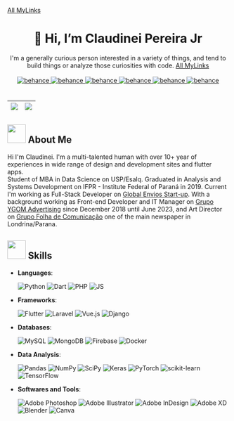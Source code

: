 <a href="https://linktr.ee/claudineijr?utm_source=github&utm_medium=profile&utm_campaign=MyProfile2025" target="_blank">All MyLinks</a>

# <div align="center">👋 Hi, I’m Claudinei Pereira Jr</div>

<div align="center">I'm a generally curious person interested in a variety of things, and tend to build things or analyze those curiosities with code. <a href="https://linktr.ee/claudineijr?utm_source=github&utm_medium=profile&utm_campaign=MyProfile2025" target="_blank">All MyLinks</a>
</div>
<br/>
<div align="center">
<a href="https://linktr.ee/claudineijr?utm_source=github&utm_medium=profile&utm_campaign=MyProfile2025" target="_blank">
<img src="https://img.shields.io/badge/linktree-%231de9b6.svg?&logo=linktree&logoColor=white" alt=behance style="margin-bottom: 5px;" />
</a>
<a href="https://linkedin.com/in/claupereirajr?utm_source=github" target="_blank">
<img src="https://img.shields.io/badge/LinkedIn-%230077B5.svg?logo=linkedin&logoColor=white" alt=behance style="margin-bottom: 5px;" />
</a>
<a href="https://discordapp.com/users/633352628595589121" target="_blank">
<img src="https://img.shields.io/badge/Discord-%237289DA.svg?logo=discord&logoColor=white" alt=behance style="margin-bottom: 5px;" />
</a>
<a href="https://instagram.com/claudineijr.dev?utm_source=github" target="_blank">
<img src="https://img.shields.io/badge/Instagram-%23E4405F.svg?logo=Instagram&logoColor=white" alt=behance style="margin-bottom: 5px;" />
</a>
<a href="https://facebook.com/claudineijr.dev" target="_blank">
<img src="https://img.shields.io/badge/Facebook-%231877F2.svg?logo=Facebook&logoColor=white" alt=behance style="margin-bottom: 5px;" />
</a>
<a href="https://behance.net/claupereirajr" target="_blank">
<img src="https://img.shields.io/badge/Behance-1769ff?logo=behance&logoColor=white" alt=behance style="margin-bottom: 5px;" />
</a>
</div><br/>

| ![](https://github-readme-stats.vercel.app/api?username=claupereirajr&theme=tokyonight&hide_border=true&include_all_commits=true&count_private=false&hide=prs) | ![](https://github-readme-stats.vercel.app/api/top-langs/?username=claupereirajr&theme=tokyonight&hide_border=true&include_all_commits=false&count_private=false&layout=compact) |
| :-------------------------------------------------------------------------------------------------------------------------------------------------------------- | :------------------------------------------------------------------------------------------------------------------------------------------------------------------------------- |

## <img src="https://media4.giphy.com/media/hjZ3T2Eso1wJ8QWoCl/giphy.gif?cid=ecf05e47dj2dlrx3p4ayiy88ph5m3mq24pu6ry1qui40rqwq&rid=giphy.gif&ct=s" width="42" /> About Me

Hi I'm Claudinei. I'm a multi-talented human with over 10+ year of experiences in wide range of design and development sites and flutter apps.<br/>
Student of MBA in Data Science on USP/Esalq. Graduated in Analysis and Systems Development on IFPR - Institute Federal of Paraná in 2019.
Current I'm working as Full-Stack Developer on [Global Envios Start-up](https://globalenvios.com.br).
With a background working as Front-end Developer and IT Manager on [Grupo YGOM Advertising](https://grupoygom.com.br/) since December 2018 until June 2023,
and Art Director on [Grupo Folha de Comunicação](https://www.folhadelondrina.com.br/grupofolha) one of the main newspaper in Londrina/Parana.

## <img src="https://media2.giphy.com/media/QssGEmpkyEOhBCb7e1/giphy.gif?cid=ecf05e47a0n3gi1bfqntqmob8g9aid1oyj2wr3ds3mg700bl&rid=giphy.gif" width ="42" /> Skills

<p align="center">

- **Languages**:
  
  ![Python](https://img.shields.io/badge/python-%233670A0?style=for-the-badge&logo=python&logoColor=ffdd54) ![Dart](https://img.shields.io/badge/dart-%230175C2.svg?style=for-the-badge&logo=dart&logoColor=white) ![PHP](https://img.shields.io/badge/php-%23777BB4.svg?style=for-the-badge&logo=php&logoColor=white) ![JS](https://img.shields.io/badge/javascript-%23323330.svg?style=for-the-badge&logo=javascript&logoColor=%23F7DF1E)

- **Frameworks**:
  
  ![Flutter](https://img.shields.io/badge/Flutter-%2302569B.svg?style=for-the-badge&logo=Flutter&logoColor=white) ![Laravel](https://img.shields.io/badge/laravel-%23FF2D20.svg?style=for-the-badge&logo=laravel&logoColor=white) ![Vue.js](https://img.shields.io/badge/vuejs-%2335495e.svg?style=for-the-badge&logo=vuedotjs&logoColor=%234FC08D) ![Django](https://img.shields.io/badge/django-%23092E20?style=for-the-badge&logo=django&logoColor=%232ba977) 

- **Databases**:
  
  ![MySQL](https://img.shields.io/badge/mysql-%23007195.svg?style=for-the-badge&logo=mysql&logoColor=%23ffa518) ![MongoDB](https://img.shields.io/badge/MongoDB-%234ea94b.svg?style=for-the-badge&logo=mongodb&logoColor=white) ![Firebase](https://img.shields.io/badge/firebase-%23039BE5.svg?style=for-the-badge&logo=firebase) ![Docker](https://img.shields.io/badge/docker-%230db7ed.svg?style=for-the-badge&logo=docker&logoColor=white)

- **Data Analysis**:
  
  ![Pandas](https://img.shields.io/badge/pandas-%23150458.svg?style=for-the-badge&logo=pandas&logoColor=white) ![NumPy](https://img.shields.io/badge/numpy-%23013243.svg?style=for-the-badge&logo=numpy&logoColor=white) ![SciPy](https://img.shields.io/badge/SciPy-%230C55A5.svg?style=for-the-badge&logo=scipy&logoColor=%white) ![Keras](https://img.shields.io/badge/Keras-%23D00000.svg?style=for-the-badge&logo=Keras&logoColor=white) ![PyTorch](https://img.shields.io/badge/PyTorch-%23EE4C2C.svg?style=for-the-badge&logo=PyTorch&logoColor=white) ![scikit-learn](https://img.shields.io/badge/scikit--learn-%23F7931E.svg?style=for-the-badge&logo=scikit-learn&logoColor=white) ![TensorFlow](https://img.shields.io/badge/TensorFlow-%23FF6F00.svg?style=for-the-badge&logo=TensorFlow&logoColor=white)

- **Softwares and Tools**:
  
  ![Adobe Photoshop](https://img.shields.io/badge/adobephotoshop-%2331A8FF.svg?style=for-the-badge&logo=adobephotoshop&logoColor=white) ![Adobe Illustrator](https://img.shields.io/badge/adobeillustrator-%23FF9A00.svg?style=for-the-badge&logo=adobeillustrator&logoColor=white) ![Adobe InDesign](https://img.shields.io/badge/Adobe%20InDesign-49021F?style=for-the-badge&logo=adobeindesign&logoColor=white) ![Adobe XD](https://img.shields.io/badge/Adobe%20XD-470137?style=for-the-badge&logo=Adobe%20XD&logoColor=white) ![Blender](https://img.shields.io/badge/blender-%23F5792A.svg?style=for-the-badge&logo=blender&logoColor=white) ![Canva](https://img.shields.io/badge/Canva-%2300C4CC.svg?style=for-the-badge&logo=Canva&logoColor=white)
